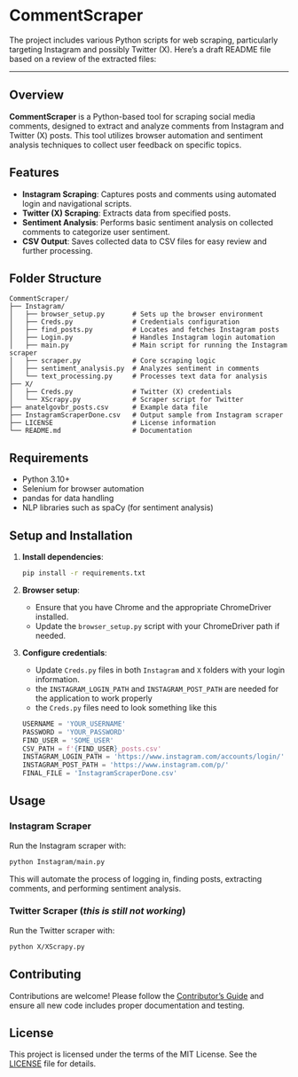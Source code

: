 # CommentScraper
 
The project includes various Python scripts for web scraping, particularly targeting Instagram and possibly Twitter (X). Here’s a draft README file based on a review of the extracted files:

---

## Overview

**CommentScraper** is a Python-based tool for scraping social media comments, designed to extract and analyze comments from Instagram and Twitter (X) posts. This tool utilizes browser automation and sentiment analysis techniques to collect user feedback on specific topics.

## Features

- **Instagram Scraping**: Captures posts and comments using automated login and navigational scripts.
- **Twitter (X) Scraping**: Extracts data from specified posts.
- **Sentiment Analysis**: Performs basic sentiment analysis on collected comments to categorize user sentiment.
- **CSV Output**: Saves collected data to CSV files for easy review and further processing.

## Folder Structure

```
CommentScraper/
├── Instagram/
│   ├── browser_setup.py       # Sets up the browser environment
│   ├── Creds.py               # Credentials configuration
│   ├── find_posts.py          # Locates and fetches Instagram posts
│   ├── Login.py               # Handles Instagram login automation
│   ├── main.py                # Main script for running the Instagram scraper
│   ├── scraper.py             # Core scraping logic
│   ├── sentiment_analysis.py  # Analyzes sentiment in comments
│   └── text_processing.py     # Processes text data for analysis
├── X/
│   ├── Creds.py               # Twitter (X) credentials
│   └── XScrapy.py             # Scraper script for Twitter
├── anatelgovbr_posts.csv      # Example data file
├── InstagramScraperDone.csv   # Output sample from Instagram scraper
├── LICENSE                    # License information
└── README.md                  # Documentation
```

## Requirements

- Python 3.10+
- Selenium for browser automation
- pandas for data handling
- NLP libraries such as spaCy (for sentiment analysis)

## Setup and Installation

1. **Install dependencies**:
   ```bash
   pip install -r requirements.txt
   ```

2. **Browser setup**:
   - Ensure that you have Chrome and the appropriate ChromeDriver installed.
   - Update the `browser_setup.py` script with your ChromeDriver path if needed.

3. **Configure credentials**:
   - Update `Creds.py` files in both `Instagram` and `X` folders with your login information.
   - the `INSTAGRAM_LOGIN_PATH` and `INSTAGRAM_POST_PATH` are needed for the application to work properly
   - the `Creds.py` files need to look something like this
   ```python
   USERNAME = 'YOUR_USERNAME'
   PASSWORD = 'YOUR_PASSWORD'
   FIND_USER = 'SOME_USER'
   CSV_PATH = f'{FIND_USER}_posts.csv'
   INSTAGRAM_LOGIN_PATH = 'https://www.instagram.com/accounts/login/'
   INSTAGRAM_POST_PATH = 'https://www.instagram.com/p/'
   FINAL_FILE = 'InstagramScraperDone.csv'

## Usage

### Instagram Scraper

Run the Instagram scraper with:
```bash
python Instagram/main.py
```
This will automate the process of logging in, finding posts, extracting comments, and performing sentiment analysis.

### Twitter Scraper (*this is still not working*)

Run the Twitter scraper with:
```bash
python X/XScrapy.py
```

## Contributing

Contributions are welcome! Please follow the [Contributor’s Guide](CONTRIBUTING.md) and ensure all new code includes proper documentation and testing.

## License

This project is licensed under the terms of the MIT License. See the [LICENSE](LICENSE) file for details.

